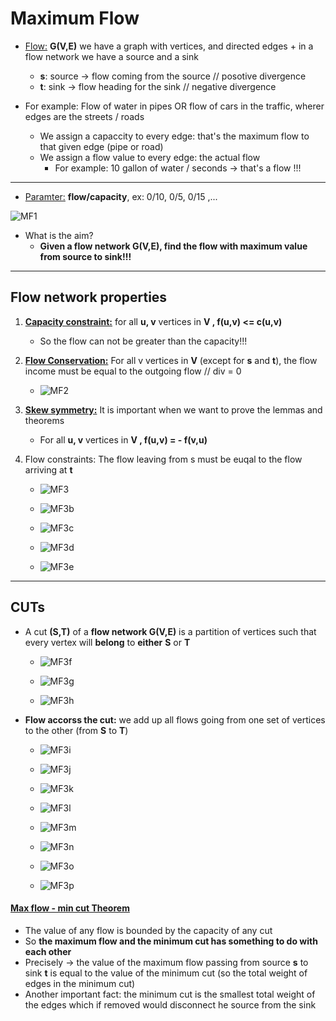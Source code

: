 
<link rel="stylesheet" href="https://cdn.jsdelivr.net/github-markdown-css/2.2.1/github-markdown.css"/>

# Maximum Flow
- <u>Flow:</u> **G(V,E)** we have a graph with vertices, and directed edges + in a flow network we have a source and a sink
  - **s**: source -> flow coming from the source // posotive divergence
  - **t**: sink -> flow heading for the sink // negative divergence

- For example: Flow of water in pipes OR flow of cars in the traffic, wherer edges are the streets / roads
    - We assign a capaccity to every edge: that's the maximum flow to that given edge (pipe or road)
    - We assign a flow value to every edge: the actual flow
      - For example: 10 gallon of water / seconds -> that's a flow !!!


-------
- <u>Paramter:</u> **flow/capacity**, ex: 0/10, 0/5, 0/15 ,...

![MF1](docs/MF1.png)

- What is the aim?
  - **Given a flow network G(V,E), find the flow with maximum value from source to sink!!!**

--------

## Flow network properties

1. **<u>Capacity constraint:</u>** for all **u, v** vertices in **V  ,  f(u,v) <= c(u,v)**
    - So the flow can not be greater than the capacity!!!
2. **<u>Flow Conservation:</u>** For all v vertices in **V** (except for **s** and **t**), the flow income must be equal to the outgoing flow // div = 0

      - ![MF2](docs/MF2.png)

3. **<u>Skew symmetry:</u>** It is important when we want to prove the lemmas and theorems
    - For all **u, v** vertices in **V    , f(u,v) = - f(v,u)**

4. Flow constraints: The flow leaving from s must be euqal to the flow arriving at **t**
    - ![MF3](docs/MF3.png)

    - ![MF3b](docs/MF3b.png)

    - ![MF3c](docs/MF3c.png)

    - ![MF3d](docs/MF3d.png)

    - ![MF3e](docs/MF3e.png)

---------

## CUTs
- A cut **(S,T)** of a **flow network G(V,E)** is a partition of vertices such that every vertex will **belong** to **either** **S** or **T**

    - ![MF3f](docs/MF3f.png)

    - ![MF3g](docs/MF3g.png)

    - ![MF3h](docs/MF3h.png)

- **Flow accorss the cut:** we add up all flows going from one set of vertices to the other (from **S** to **T**)

    - ![MF3i](docs/MF3i.png)

    - ![MF3j](docs/MF3j.png)

    - ![MF3k](docs/MF3k.png)

    - ![MF3l](docs/MF3l.png)

    - ![MF3m](docs/MF3m.png)

    - ![MF3n](docs/MF3n.png)

    - ![MF3o](docs/MF3o.png)

    - ![MF3p](docs/MF3p.png)


#### <u>Max flow - min cut Theorem</u>

- The value of any flow is bounded by the capacity of any cut
- So **the maximum flow and the minimum cut has something to do with each other**
- Precisely -> the value of the maximum flow passing from source **s** to sink **t** is equal to the value of the minimum cut (so the total weight of edges in the minimum cut)
- Another important fact: the minimum cut is the smallest total weight of the edges which if removed would disconnect he source from the sink
